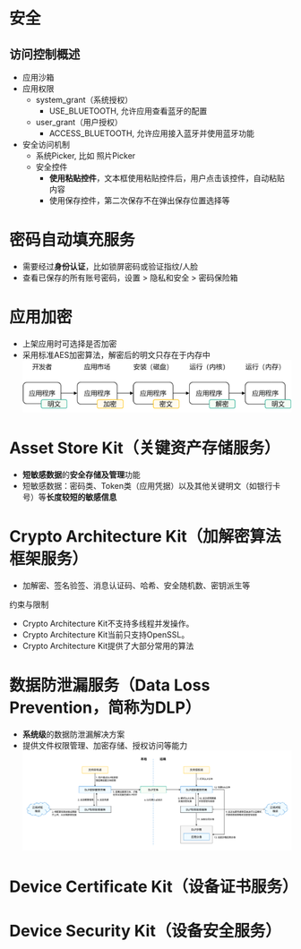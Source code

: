# 安全
## 访问控制概述
- 应用沙箱
- 应用权限
    - system_grant（系统授权）
        - USE_BLUETOOTH, 允许应用查看蓝牙的配置
    - user_grant（用户授权）
        - ACCESS_BLUETOOTH, 允许应用接入蓝牙并使用蓝牙功能
- 安全访问机制
    - 系统Picker, 比如 照片Picker
    - 安全控件
        - **使用粘贴控件**，文本框使用粘贴控件后，用户点击该控件，自动粘贴内容
        - 使用保存控件，第二次保存不在弹出保存位置选择等

# 密码自动填充服务
- 需要经过**身份认证**，比如锁屏密码或验证指纹/人脸      
- 查看已保存的所有账号密码，设置 > 隐私和安全 > 密码保险箱

# 应用加密
- 上架应用时可选择是否加密
- 采用标准AES加密算法，解密后的明文只存在于内存中
![alt text](../photo/image-250810-17.png)

# Asset Store Kit（关键资产存储服务）
- **短敏感数据**的**安全存储及管理**功能
- 短敏感数据：密码类、Token类（应用凭据）以及其他关键明文（如银行卡号）等**长度较短的敏感信息**

# Crypto Architecture Kit（加解密算法框架服务）
- 加解密、签名验签、消息认证码、哈希、安全随机数、密钥派生等

约束与限制
- Crypto Architecture Kit不支持多线程并发操作。
- Crypto Architecture Kit当前只支持OpenSSL。
- Crypto Architecture Kit提供了大部分常用的算法

# 数据防泄漏服务（Data Loss Prevention，简称为DLP）
- **系统级**的数据防泄漏解决方案
- 提供文件权限管理、加密存储、授权访问等能力
![alt text](../photo/image-250810-18.png)

# Device Certificate Kit（设备证书服务）

# Device Security Kit（设备安全服务）

